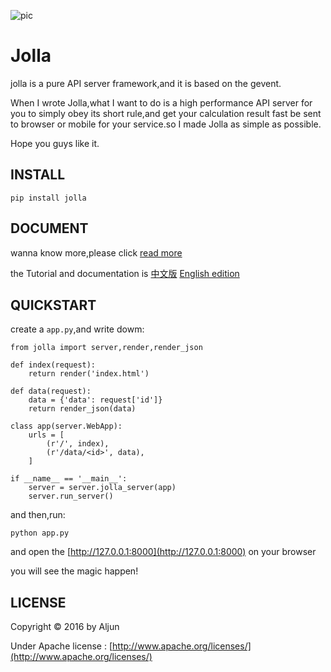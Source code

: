 ![pic](https://github.com/salamer/jolla/blob/master/pic/JOLLA.png)

# Jolla
jolla is a pure API server framework,and it is based on the gevent.

When I wrote Jolla,what I want to do is a high performance API server for you to simply obey its short rule,and get your calculation result fast be sent to browser or mobile for your service.so I made Jolla as simple as possible.

Hope you guys like it.

## INSTALL

```
pip install jolla
```

## DOCUMENT
wanna know more,please click [read more](http://salamer.github.io/jolla)

the Tutorial and documentation is [中文版](http://jolla.readthedocs.io/zh/latest/) [English edition](http://jolla-english.readthedocs.io/en/latest/)

## QUICKSTART
create a `app.py`,and write dowm:

```
from jolla import server,render,render_json

def index(request):
    return render('index.html')

def data(request):
    data = {'data': request['id']}
    return render_json(data)

class app(server.WebApp):
    urls = [
        (r'/', index),
        (r'/data/<id>', data),
    ]

if __name__ == '__main__':
    server = server.jolla_server(app)
    server.run_server()
```

and then,run:

```
python app.py
```

and open the [http://127.0.0.1:8000](http://127.0.0.1:8000) on your browser

you will see the magic happen!

## LICENSE
Copyright © 2016 by Aljun

Under Apache license : [http://www.apache.org/licenses/](http://www.apache.org/licenses/)
